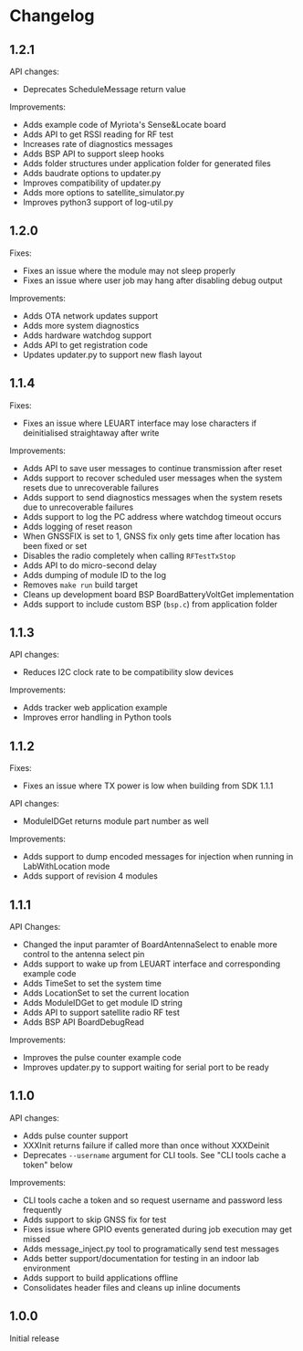 # Changelog

## 1.2.1

API changes:

- Deprecates ScheduleMessage return value

Improvements:

- Adds example code of Myriota's Sense&Locate board
- Adds API to get RSSI reading for RF test
- Increases rate of diagnostics messages
- Adds BSP API to support sleep hooks
- Adds folder structures under application folder for generated files
- Adds baudrate options to updater.py
- Improves compatibility of updater.py
- Adds more options to satellite_simulator.py
- Improves python3 support of log-util.py

## 1.2.0

Fixes:

- Fixes an issue where the module may not sleep properly
- Fixes an issue where user job may hang after disabling debug output

 Improvements:

- Adds OTA network updates support
- Adds more system diagnostics
- Adds hardware watchdog support
- Adds API to get registration code
- Updates updater.py to support new flash layout

## 1.1.4

Fixes:

- Fixes an issue where LEUART interface may lose characters if deinitialised straightaway after write

Improvements:

- Adds API to save user messages to continue transmission after reset
- Adds support to recover scheduled user messages when the system resets due to unrecoverable failures
- Adds support to send diagnostics messages when the system resets due to unrecoverable failures
- Adds support to log the PC address where watchdog timeout occurs
- Adds logging of reset reason
- When GNSSFIX is set to 1, GNSS fix only gets time after location has been fixed or set
- Disables the radio completely when calling `RFTestTxStop`
- Adds API to do micro-second delay
- Adds dumping of module ID to the log
- Removes `make run` build target
- Cleans up development board BSP BoardBatteryVoltGet implementation
- Adds support to include custom BSP (`bsp.c`) from application folder

## 1.1.3

API changes:

- Reduces I2C clock rate to be compatibility slow devices

Improvements:

- Adds tracker web application example
- Improves error handling in Python tools

## 1.1.2

Fixes:

- Fixes an issue where TX power is low when building from SDK 1.1.1

API changes:

- ModuleIDGet returns module part number as well


Improvements:

- Adds support to dump encoded messages for injection when running in LabWithLocation mode
- Adds support of revision 4 modules

## 1.1.1

API Changes:

- Changed the input paramter of BoardAntennaSelect to enable more control to the antenna select pin
- Adds support to wake up from LEUART interface and corresponding example code
- Adds TimeSet to set the system time
- Adds LocationSet to set the current location
- Adds ModuleIDGet to get module ID string
- Adds API to support satellite radio RF test
- Adds BSP API BoardDebugRead

Improvements:
- Improves the pulse counter example code
- Improves updater.py to support waiting for serial port to be ready

## 1.1.0

API changes:

- Adds pulse counter support
- XXXInit returns failure if called more than once without XXXDeinit
- Deprecates `--username` argument for CLI tools. See "CLI tools cache a token" below

Improvements:

- CLI tools cache a token and so request username and password less frequently
- Adds support to skip GNSS fix for test
- Fixes issue where GPIO events generated during job execution may get missed
- Adds message_inject.py tool to programatically send test messages
- Adds better support/documentation for testing in an indoor lab environment
- Adds support to build applications offline
- Consolidates header files and cleans up inline documents

## 1.0.0

Initial release
